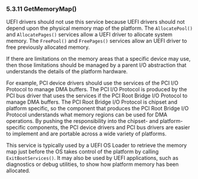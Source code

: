 <!--- @file
  5.3.11 GetMemoryMap()

  Copyright (c) 2012-2018, Intel Corporation. All rights reserved.<BR>

  Redistribution and use in source (original document form) and 'compiled'
  forms (converted to PDF, epub, HTML and other formats) with or without
  modification, are permitted provided that the following conditions are met:

  1) Redistributions of source code (original document form) must retain the
     above copyright notice, this list of conditions and the following
     disclaimer as the first lines of this file unmodified.

  2) Redistributions in compiled form (transformed to other DTDs, converted to
     PDF, epub, HTML and other formats) must reproduce the above copyright
     notice, this list of conditions and the following disclaimer in the
     documentation and/or other materials provided with the distribution.

  THIS DOCUMENTATION IS PROVIDED BY TIANOCORE PROJECT "AS IS" AND ANY EXPRESS OR
  IMPLIED WARRANTIES, INCLUDING, BUT NOT LIMITED TO, THE IMPLIED WARRANTIES OF
  MERCHANTABILITY AND FITNESS FOR A PARTICULAR PURPOSE ARE DISCLAIMED. IN NO
  EVENT SHALL TIANOCORE PROJECT  BE LIABLE FOR ANY DIRECT, INDIRECT, INCIDENTAL,
  SPECIAL, EXEMPLARY, OR CONSEQUENTIAL DAMAGES (INCLUDING, BUT NOT LIMITED TO,
  PROCUREMENT OF SUBSTITUTE GOODS OR SERVICES; LOSS OF USE, DATA, OR PROFITS;
  OR BUSINESS INTERRUPTION) HOWEVER CAUSED AND ON ANY THEORY OF LIABILITY,
  WHETHER IN CONTRACT, STRICT LIABILITY, OR TORT (INCLUDING NEGLIGENCE OR
  OTHERWISE) ARISING IN ANY WAY OUT OF THE USE OF THIS DOCUMENTATION, EVEN IF
  ADVISED OF THE POSSIBILITY OF SUCH DAMAGE.

-->

### 5.3.11 GetMemoryMap()

UEFI drivers should not use this service because UEFI drivers should not depend
upon the physical memory map of the platform. The `AllocatePool()` and
`AllocatePages()` services allow a UEFI driver to allocate system memory. The
`FreePool()` and `FreePages()` services allow an UEFI driver to free previously
allocated memory.

If there are limitations on the memory areas that a specific device may use,
then those limitations should be managed by a parent I/O abstraction that
understands the details of the platform hardware.

For example, PCI device drivers should use the services of the PCI I/O Protocol
to manage DMA buffers. The PCI I/O Protocol is produced by the PCI bus driver
that uses the services if the PCI Root Bridge I/O Protocol to manage DMA
buffers. The PCI Root Bridge I/O Protocol is chipset and platform specific, so
the component that produces the PCI Root Bridge I/O Protocol understands what
memory regions can be used for DMA operations. By pushing the responsibility
into the chipset- and platform-specific components, the PCI device drivers and
PCI bus drivers are easier to implement and are portable across a wide variety
of platforms.

This service is typically used by a UEFI OS Loader to retrieve the memory map
just before the OS takes control of the platform by calling
`ExitBootServices()`. It may also be used by UEFI applications, such as
diagnostics or debug utilities, to show how platform memory has been allocated.
